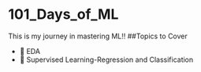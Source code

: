 # 101_Days_of_ML
This is my journey in mastering ML!!
##Topics to Cover
* 🤖 EDA
* 👾 Supervised Learning-Regression and Classification
